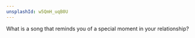 ```yaml
---
unsplashId: w5QmH_uqB0U
---
```


What is a song that reminds you of a special moment in your relationship?

